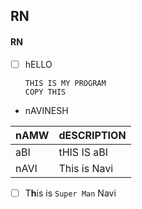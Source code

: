 ## RN

#### RN
- [ ] hELLO

      THIS IS MY PROGRAM
      COPY THIS

- nAVINESH

| nAMW | dESCRIPTION |
| - | - |
| aBI | tHIS IS aBI |
| nAVI | This is Navi |


- [ ] T**h**is is `Super Man` Navi

